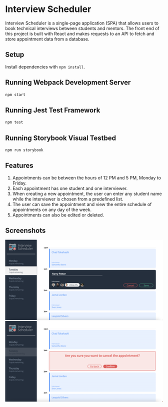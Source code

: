 # Interview Scheduler
Interview Scheduler is a single-page application (SPA) that allows users to book technical interviews between students and mentors. The front end of this project is built with React and makes requests to an API to fetch and store appointment data from a database.

## Setup

Install dependencies with `npm install`.

## Running Webpack Development Server

```sh
npm start
```

## Running Jest Test Framework

```sh
npm test
```

## Running Storybook Visual Testbed

```sh
npm run storybook
```

## Features
1. Appointments can be between the hours of 12 PM and 5 PM, Monday to Friday.
2. Each appointment has one student and one interviewer.
3. When creating a new appointment, the user can enter any student name while the interviewer is chosen from a predefined list.
4. The user can save the appointment and view the entire schedule of appointments on any day of the week.
5. Appointments can also be edited or deleted.

## Screenshots
!["Book appointment"](https://github.com/humairatasnim/scheduler/blob/master/docs/appointment-form.png)
!["Cancel appointment"](https://github.com/humairatasnim/scheduler/blob/master/docs/confirm-cancellation.png)
